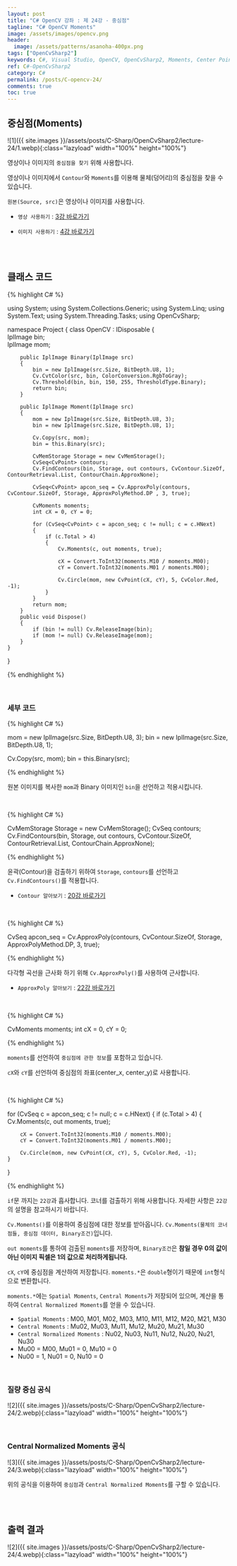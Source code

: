 ```yaml
---
layout: post
title: "C# OpenCV 강좌 : 제 24강 - 중심점"
tagline: "C# OpenCV Moments"
image: /assets/images/opencv.png
header:
  image: /assets/patterns/asanoha-400px.png
tags: ["OpenCvSharp2"]
keywords: C#, Visual Studio, OpenCV, OpenCvSharp2, Moments, Center Point
ref: C#-OpenCvSharp2
category: C#
permalink: /posts/C-opencv-24/
comments: true
toc: true
---
```


## 중심점(Moments)

![1]({{ site.images }}/assets/posts/C-Sharp/OpenCvSharp2/lecture-24/1.webp){:class="lazyload" width="100%" height="100%"}

영상이나 이미지의 `중심점을 찾기` 위해 사용합니다.

영상이나 이미지에서 `Contour`와 `Moments`를 이용해 물체(덩어리)의 중심점을 찾을 수 있습니다.

`원본(Source, src)`은 영상이나 이미지를 사용합니다.

- `영상 사용하기` : [3강 바로가기][3강]

- `이미지 사용하기` : [4강 바로가기][4강]

<br>
<br>

## 클래스 코드

{% highlight C# %}

using System;
using System.Collections.Generic;
using System.Linq;
using System.Text;
using System.Threading.Tasks;
using OpenCvSharp;

namespace Project
{
    class OpenCV : IDisposable
    {  
        IplImage bin;    
        IplImage mom;        
        
        public IplImage Binary(IplImage src)
        {
            bin = new IplImage(src.Size, BitDepth.U8, 1);
            Cv.CvtColor(src, bin, ColorConversion.RgbToGray);
            Cv.Threshold(bin, bin, 150, 255, ThresholdType.Binary);
            return bin;
        }
            
        public IplImage Moment(IplImage src)
        {
            mom = new IplImage(src.Size, BitDepth.U8, 3);
            bin = new IplImage(src.Size, BitDepth.U8, 1);

            Cv.Copy(src, mom);
            bin = this.Binary(src);

            CvMemStorage Storage = new CvMemStorage();
            CvSeq<CvPoint> contours;
            Cv.FindContours(bin, Storage, out contours, CvContour.SizeOf, ContourRetrieval.List, ContourChain.ApproxNone);

            CvSeq<CvPoint> apcon_seq = Cv.ApproxPoly(contours, CvContour.SizeOf, Storage, ApproxPolyMethod.DP , 3, true);
                    
            CvMoments moments;
            int cX = 0, cY = 0;

            for (CvSeq<CvPoint> c = apcon_seq; c != null; c = c.HNext)
            {
                if (c.Total > 4)
                {
                    Cv.Moments(c, out moments, true);

                    cX = Convert.ToInt32(moments.M10 / moments.M00);
                    cY = Convert.ToInt32(moments.M01 / moments.M00);

                    Cv.Circle(mom, new CvPoint(cX, cY), 5, CvColor.Red, -1);
                }
            }
            return mom;  
        }            
        public void Dispose()
        {
            if (bin != null) Cv.ReleaseImage(bin);        
            if (mom != null) Cv.ReleaseImage(mom);        
        }
    }
}

{% endhighlight %}

<br>

### 세부 코드

{% highlight C# %}

mom = new IplImage(src.Size, BitDepth.U8, 3);
bin = new IplImage(src.Size, BitDepth.U8, 1);

Cv.Copy(src, mom);
bin = this.Binary(src);

{% endhighlight %}

원본 이미지를 복사한 `mom`과 Binary 이미지인 `bin`을 선언하고 적용시킵니다.

<br>

{% highlight C# %}

CvMemStorage Storage = new CvMemStorage();
CvSeq<CvPoint> contours;
Cv.FindContours(bin, Storage, out contours, CvContour.SizeOf, ContourRetrieval.List, ContourChain.ApproxNone);

{% endhighlight %}

윤곽(Contour)을 검출하기 위하여 `Storage`, `contours`를 선언하고 `Cv.FindContours()`를 적용합니다.

- `Contour 알아보기` : [20강 바로가기][20강]

<br>

{% highlight C# %}

CvSeq<CvPoint> apcon_seq = Cv.ApproxPoly(contours, CvContour.SizeOf, Storage, ApproxPolyMethod.DP, 3, true);

{% endhighlight %}

다각형 곡선을 근사화 하기 위해 `Cv.ApproxPoly()`를 사용하여 근사합니다.

- `ApproxPoly 알아보기` : [22강 바로가기][22강]

<br>

{% highlight C# %}

CvMoments moments;
int cX = 0, cY = 0;

{% endhighlight %}

`moments`를 선언하여 `중심점에 관한 정보`를 포함하고 있습니다.

`cX`와 `cY`를 선언하여 중심점의 좌표(center_x, center_y)로 사용합니다.

<br>

{% highlight C# %}

for (CvSeq<CvPoint> c = apcon_seq; c != null; c = c.HNext)
{
    if (c.Total > 4)
    {
        Cv.Moments(c, out moments, true);

        cX = Convert.ToInt32(moments.M10 / moments.M00);
        cY = Convert.ToInt32(moments.M01 / moments.M00);

        Cv.Circle(mom, new CvPoint(cX, cY), 5, CvColor.Red, -1);
    }
}  

{% endhighlight %}

`if`문 까지는 `22강`과 흡사합니다. 코너를 검출하기 위해 사용합니다. 자세한 사항은 `22강`의 설명을 참고하시기 바랍니다.

`Cv.Moments()`를 이용하여 중심점에 대한 정보를 받아옵니다. `Cv.Moments(물체의 코너점들, 중심점 데이터, Binary조건)`입니다.

`out moments`를 통하여 검출된 `moments`를 저장하며, `Binary조건`은 **참일 경우 0의 값이 아닌 이미지 픽셀은 1의 값으로 처리하게됩니다.**

`cX`, `cY`에 중심점을 계산하여 저장합니다. `moments.*`은 `double`형이기 때문에 `int`형식으로 변환합니다.

`moments.*`에는 `Spatial Moments`, `Central Moments`가 저장되어 있으며, 계산을 통하여 `Central Normalized Moments`를 얻을 수 있습니다.

* `Spatial Moments` : M00, M01, M02, M03, M10, M11, M12, M20, M21, M30
* `Central Moments` : Mu02, Mu03, Mu11, Mu12, Mu20, Mu21, Mu30
* `Central Normalized Moments` : Nu02, Nu03, Nu11, Nu12, Nu20, Nu21, Nu30
* Mu00 = M00, Mu01 = 0, Mu10 = 0
* Nu00 = 1, Nu01 = 0, Nu10 = 0

<br>

### 질량 중심 공식

![2]({{ site.images }}/assets/posts/C-Sharp/OpenCvSharp2/lecture-24/2.webp){:class="lazyload" width="100%" height="100%"}

<br>

### Central Normalized Moments 공식

![3]({{ site.images }}/assets/posts/C-Sharp/OpenCvSharp2/lecture-24/3.webp){:class="lazyload" width="100%" height="100%"}

위의 공식을 이용하여 `중심점`과 `Central Normalized Moments`를 구할 수 있습니다.

<br>
<br>

## 출력 결과

![2]({{ site.images }}/assets/posts/C-Sharp/OpenCvSharp2/lecture-24/4.webp){:class="lazyload" width="100%" height="100%"}

[3강]: https://076923.github.io/posts/C-opencv-3/
[4강]: https://076923.github.io/posts/C-opencv-4/
[20강]: https://076923.github.io/posts/C-opencv-21/
[22강]: https://076923.github.io/posts/C-opencv-22/
